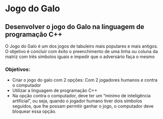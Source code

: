 # Jogo do Galo
## Desenvolver o jogo do Galo na linguagem de programação C++
O Jogo do Galo é um dos jogos de tabuleiro mais populares e mais antigos. O objetivo é  concluir com êxito o preenchimento de uma linha ou coluna da matriz com três símbolos  iguais e impedir que o adversário faça o mesmo
### Objetivos:
- Criar o jogo do galo com 2 opções: Com 2 jogadores humanos e contra o computador
- Utilizar a linguagem de programação C++
- Na opção contra o computador, deve ter um “mínimo de inteligência artificial”, ou seja, quando o jogador humano tiver dois símbolos seguidos, que lhe possam permitir ganhar o jogo, o computador deve bloquear essa opção.
